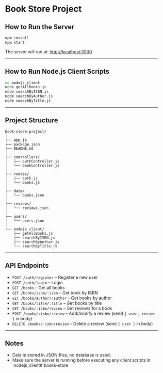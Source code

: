 # Book Store Project

## How to Run the Server

```bash
npm install
npm start
```

The server will run at: [http://localhost:3000](http://localhost:3000)

---

## How to Run Node.js Client Scripts

```bash
cd nodejs_client
node getAllBooks.js
node searchByISBN.js
node searchByAuthor.js
node searchByTitle.js
```

---

## Project Structure

```
book-store-project/
│
├── app.js
├── package.json
├── README.md
│
├── controllers/
│   ├── authController.js
│   └── bookController.js
│
├── routes/
│   ├── auth.js
│   └── books.js
│
├── data/
│   └── books.json
│
├── reviews/
│   └── reviews.json
│
├── users/
│   └── users.json
│
└── nodejs_client/
    ├── getAllBooks.js
    ├── searchByISBN.js
    ├── searchByAuthor.js
    └── searchByTitle.js
```

---

## API Endpoints

- `POST /auth/register` – Register a new user
- `POST /auth/login` – Login
- `GET /books` – Get all books
- `GET /books/isbn/:isbn` – Get book by ISBN
- `GET /books/author/:author` – Get books by author
- `GET /books/title/:title` – Get books by title
- `GET /books/:isbn/review` – Get reviews for a book
- `POST /books/:isbn/review` – Add/modify a review (send `{ user, review }` in body)
- `DELETE /books/:isbn/review` – Delete a review (send `{ user }` in body)

---

## Notes

- Data is stored in JSON files, no database is used.
- Make sure the server is running before executing any client scripts in `nodejs_client#   b o o k s - s t o r e  
 